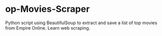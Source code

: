 # op-Movies-Scraper
Python script using BeautifulSoup to extract and save a list of top movies from Empire Online. Learn web scraping.
